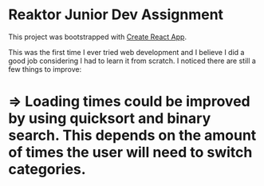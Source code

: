 # Reaktor Junior Dev Assignment

This project was bootstrapped with [Create React App](https://github.com/facebook/create-react-app).

This was the first time I ever tried web development and I believe I did a good job considering I had to learn it from scratch.
I noticed there are still a few things to improve:

=> Loading times could be improved by using quicksort and binary search. This depends on the amount of times the user will need to switch categories.
=
